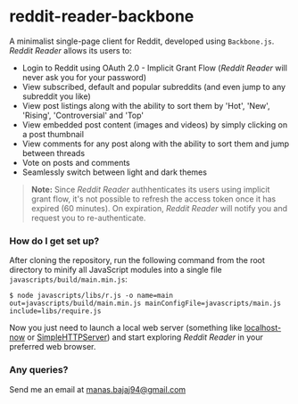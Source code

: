 # reddit-reader-backbone
A minimalist single-page client for Reddit, developed using `Backbone.js`. *Reddit Reader* allows its users to: 
- Login to Reddit using OAuth 2.0 - Implicit Grant Flow (*Reddit Reader* will never ask you for your password)
- View subscribed, default and popular subreddits (and even jump to any subreddit you like)
- View post listings along with the ability to sort them by 'Hot', 'New', 'Rising', 'Controversial' and 'Top'
- View embedded post content (images and videos) by simply clicking on a post thumbnail
- View comments for any post along with the ability to sort them and jump between threads 
- Vote on posts and comments
- Seamlessly switch between light and dark themes

>**Note:** Since *Reddit Reader* authhenticates its users using implicit grant flow, it's not possible to refresh the access token once it has expired (60 minutes). On expiration, *Reddit Reader* will notify you and request you to re-authenticate. 

### How do I get set up? 
After cloning the repository, run the following command from the root directory to minify all JavaScript modules into a single file 
`javascripts/build/main.min.js`: 
```
$ node javascripts/libs/r.js -o name=main out=javascripts/build/main.min.js mainConfigFile=javascripts/main.js include=libs/require.js
```
Now you just need to launch a local web server (something like [localhost-now](https://www.npmjs.com/package/localhost-now) 
or [SimpleHTTPServer](https://docs.python.org/2/library/simplehttpserver.html)) and start exploring  *Reddit Reader* in your 
preferred web browser.

### Any queries?
Send me an email at [manas.bajaj94@gmail.com](manas.bajaj94@gmail.com)
